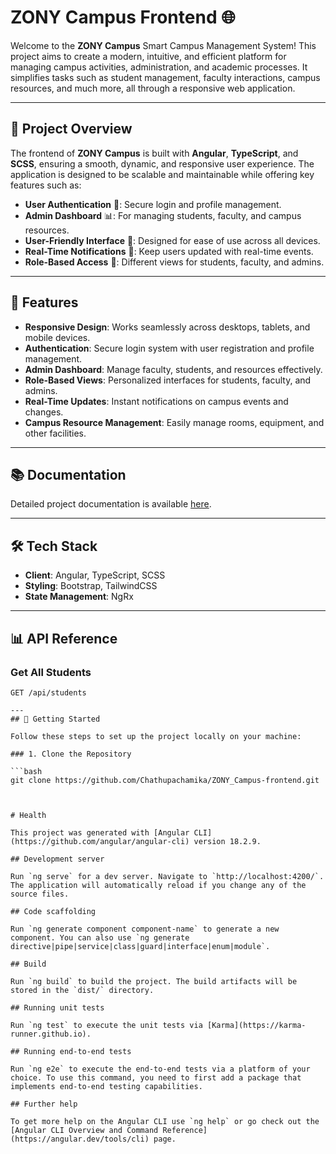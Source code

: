 # ZONY Campus Frontend 🌐

Welcome to the **ZONY Campus** Smart Campus Management System! This project aims to create a modern, intuitive, and efficient platform for managing campus activities, administration, and academic processes. It simplifies tasks such as student management, faculty interactions, campus resources, and much more, all through a responsive web application.

---

## 📸 Project Overview

The frontend of **ZONY Campus** is built with **Angular**, **TypeScript**, and **SCSS**, ensuring a smooth, dynamic, and responsive user experience. The application is designed to be scalable and maintainable while offering key features such as:

- **User Authentication** 🔐: Secure login and profile management.
- **Admin Dashboard** 📊: For managing students, faculty, and campus resources.
- **User-Friendly Interface** 🎨: Designed for ease of use across all devices.
- **Real-Time Notifications** 🔔: Keep users updated with real-time events.
- **Role-Based Access** 👥: Different views for students, faculty, and admins.

---

## 🔑 Features

- **Responsive Design**: Works seamlessly across desktops, tablets, and mobile devices.
- **Authentication**: Secure login system with user registration and profile management.
- **Admin Dashboard**: Manage faculty, students, and resources effectively.
- **Role-Based Views**: Personalized interfaces for students, faculty, and admins.
- **Real-Time Updates**: Instant notifications on campus events and changes.
- **Campus Resource Management**: Easily manage rooms, equipment, and other facilities.

---

## 📚 Documentation

Detailed project documentation is available [here](#).

---

## 🛠 Tech Stack

- **Client**: Angular, TypeScript, SCSS
- **Styling**: Bootstrap, TailwindCSS
- **State Management**: NgRx

---

## 📊 API Reference

### Get All Students
```http
GET /api/students

---
## 🚀 Getting Started

Follow these steps to set up the project locally on your machine:

### 1. Clone the Repository

```bash
git clone https://github.com/Chathupachamika/ZONY_Campus-frontend.git



# Health

This project was generated with [Angular CLI](https://github.com/angular/angular-cli) version 18.2.9.

## Development server

Run `ng serve` for a dev server. Navigate to `http://localhost:4200/`. The application will automatically reload if you change any of the source files.

## Code scaffolding

Run `ng generate component component-name` to generate a new component. You can also use `ng generate directive|pipe|service|class|guard|interface|enum|module`.

## Build

Run `ng build` to build the project. The build artifacts will be stored in the `dist/` directory.

## Running unit tests

Run `ng test` to execute the unit tests via [Karma](https://karma-runner.github.io).

## Running end-to-end tests

Run `ng e2e` to execute the end-to-end tests via a platform of your choice. To use this command, you need to first add a package that implements end-to-end testing capabilities.

## Further help

To get more help on the Angular CLI use `ng help` or go check out the [Angular CLI Overview and Command Reference](https://angular.dev/tools/cli) page.
